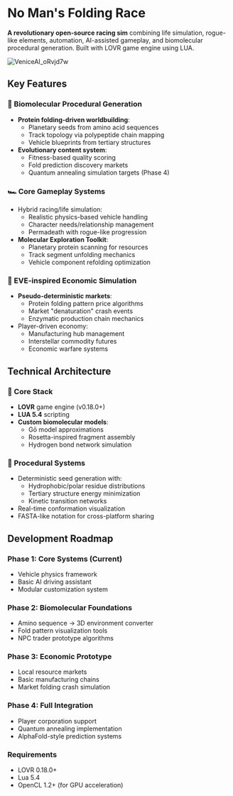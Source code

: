# No Man's Folding Race
**A revolutionary open-source racing sim** combining life simulation, rogue-like elements, automation, AI-assisted gameplay, and biomolecular procedural generation. Built with LOVR game engine using LUA.

![VeniceAI_oRvjd7w](https://github.com/user-attachments/assets/0de03ab8-b989-400c-ab61-5193d419c65f)

## Key Features

### 🧬 Biomolecular Procedural Generation
- **Protein folding-driven worldbuilding**:
  - Planetary seeds from amino acid sequences
  - Track topology via polypeptide chain mapping
  - Vehicle blueprints from tertiary structures
- **Evolutionary content system**:
  - Fitness-based quality scoring
  - Fold prediction discovery markets
  - Quantum annealing simulation targets (Phase 4)

### 🏎 Core Gameplay Systems
- Hybrid racing/life simulation:
  - Realistic physics-based vehicle handling
  - Character needs/relationship management
  - Permadeath with rogue-like progression
- **Molecular Exploration Toolkit**:
  - Planetary protein scanning for resources
  - Track segment unfolding mechanics
  - Vehicle component refolding optimization

### 🌌 EVE-inspired Economic Simulation
- **Pseudo-deterministic markets**:
  - Protein folding pattern price algorithms
  - Market "denaturation" crash events
  - Enzymatic production chain mechanics
- Player-driven economy:
  - Manufacturing hub management
  - Interstellar commodity futures
  - Economic warfare systems

## Technical Architecture

### 🔧 Core Stack
- **LOVR** game engine (v0.18.0+)
- **LUA 5.4** scripting
- **Custom biomolecular models**:
  - Gō model approximations
  - Rosetta-inspired fragment assembly
  - Hydrogen bond network simulation

### 🧪 Procedural Systems
- Deterministic seed generation with:
  - Hydrophobic/polar residue distributions
  - Tertiary structure energy minimization
  - Kinetic transition networks
- Real-time conformation visualization
- FASTA-like notation for cross-platform sharing

## Development Roadmap

### Phase 1: Core Systems (Current)
- Vehicle physics framework
- Basic AI driving assistant
- Modular customization system

### Phase 2: Biomolecular Foundations
- Amino sequence → 3D environment converter
- Fold pattern visualization tools
- NPC trader prototype algorithms

### Phase 3: Economic Prototype
- Local resource markets
- Basic manufacturing chains
- Market folding crash simulation

### Phase 4: Full Integration
- Player corporation support
- Quantum annealing implementation
- AlphaFold-style prediction systems

### Requirements
- LOVR 0.18.0+
- Lua 5.4
- OpenCL 1.2+ (for GPU acceleration)
